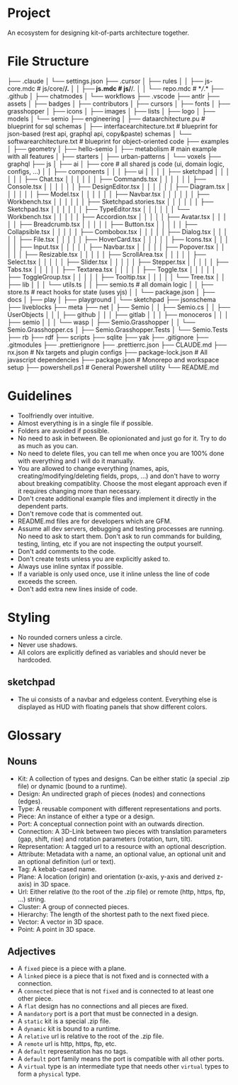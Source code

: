 # Project

An ecosystem for designing kit-of-parts architecture together.

# File Structure

├── .claude
│ └── settings.json
├── .cursor
│ ├── rules
│ │ ├── js-core.mdc # js/core/**/_._
│ │ ├── js.mdc # js/**/_._
│ │ └── repo.mdc # \*_/_.\*
├── .github
│ ├── chatmodes
│ └── workflows
├── .vscode
├── antlr
├── assets
│ ├── badges
│ ├── contributors
│ ├── cursors
│ ├── fonts
│ ├── grasshopper
│ ├── icons
│ ├── images
│ ├── lists
│ ├── logo
│ ├── models
│ └── semio
├── engineering
│ ├── dataarchitecture.pu # blueprint for sql schemas
│ ├── interfacearchitecture.txt # blueprint for json-based (rest api, graphql api, copy&paste) schemas
│ └── softwarearchitecture.txt # blueprint for object-oriented code
├── examples
│ ├── geometry
│ ├── hello-semio
│ ├── metabolism # main example with all features
│ ├── starters
│ ├── urban-patterns
│ └── voxels
├── graphql
├── js
│ ├── ai
│ ├── core # all shared js code (ui, domain logic, configs, …)
│ │ ├── components
│ │ │ ├── ui
│ │ │ │ ├── sketchpad
│ │ │ │ │ │ ├── Chat.tsx
│ │ │ │ │ │ ├── Commands.tsx
│ │ │ │ │ │ ├── Console.tsx
│ │ │ │ │ │ ├── DesignEditor.tsx
│ │ │ │ │ │ ├── Diagram.tsx
│ │ │ │ │ │ ├── Model.tsx
│ │ │ │ │ │ ├── Navbar.tsx
│ │ │ │ │ │ ├── Workbench.tsx
│ │ │ │ │ │ ├── Sketchpad.stories.tsx
│ │ │ │ │ │ ├── Sketchpad.tsx
│ │ │ │ │ │ ├── TypeEditor.tsx
│ │ │ │ │ │ └── Workbench.tsx
│ │ │ │ │ ├── Accordion.tsx
│ │ │ │ │ ├── Avatar.tsx
│ │ │ │ │ ├── Breadcrumb.tsx
│ │ │ │ │ ├── Button.tsx
│ │ │ │ │ ├── Collapsible.tsx
│ │ │ │ │ ├── Combobox.tsx
│ │ │ │ │ ├── Dialog.tsx
│ │ │ │ │ ├── File.tsx
│ │ │ │ │ ├── HoverCard.tsx
│ │ │ │ │ ├── Icons.tsx
│ │ │ │ │ ├── Input.tsx
│ │ │ │ │ ├── Navbar.tsx
│ │ │ │ │ ├── Popover.tsx
│ │ │ │ │ ├── Resizable.tsx
│ │ │ │ │ ├── ScrollArea.tsx
│ │ │ │ │ ├── Select.tsx
│ │ │ │ │ ├── Slider.tsx
│ │ │ │ │ ├── Stepper.tsx
│ │ │ │ │ ├── Tabs.tsx
│ │ │ │ │ ├── Textarea.tsx
│ │ │ │ │ ├── Toggle.tsx
│ │ │ │ │ ├── ToggleGroup.tsx
│ │ │ │ │ ├── Tooltip.tsx
│ │ │ │ │ └── Tree.tsx
│ │ ├── lib
│ │ │ └── utils.ts
│ │ ├── semio.ts # all domain logic
│ │ ├── store.ts # react hooks for state (uses yjs)
│ │ └── package.json
│ ├── docs
│ ├── play
│ ├── playground
│ └── sketchpad
├── jsonschema
├── liveblocks
├── meta
├── net
│ ├── Semio
│ │ ├── Semio.cs
│ │ ├── UserObjects
│ │ │ ├── github
│ │ │ ├── gitlab
│ │ │ ├── monoceros
│ │ │ ├── semio
│ │ │ └── wasp
│ ├── Semio.Grasshopper
│ │ └── Semio.Grasshopper.cs
│ ├── Semio.Grasshopper.Tests
│ └── Semio.Tests
├── rb
├── rdf
├── scripts
├── sqlite
├── yak
├── .gitignore
├── .gitmodules
├── .prettierignore
├── .prettierrc.json
├── CLAUDE.md
├── nx.json # Nx targets and plugin configs
├── package-lock.json # All javascript dependencies
├── package.json # Monorepo and workspace setup
├── powershell.ps1 # General Powershell utility
└── README.md

# Guidelines

- Toolfriendly over intuitive.
- Almost everything is in a single file if possible.
- Folders are avoided if possible.
- No need to ask in between. Be opionionated and just go for it. Try to do as much as you can.
- No need to delete files, you can tell me when once you are 100% done with everything and I will do it manually.
- You are allowed to change everything (names, apis, creating/modifying/deleting fields, props, …) and don't have to worry about breaking compatiblity. Choose the most elegant approach even if it requires changing more than necessary.
- Don't create additional example files and implement it directly in the dependent parts.
- Don't remove code that is commented out.
- README.md files are for developers which are GFM.
- Assume all dev servers, debugging and testing processes are running. No need to ask to start them. Don't ask to run commands for building, testing, linting, etc if you are not inspecting the output yourself.
- Don't add comments to the code.
- Don't create tests unless you are explicitly asked to.
- Always use inline syntax if possible.
- If a variable is only used once, use it inline unless the line of code exceeds the screen.
- Don't add extra new lines inside of code.

# Styling

- No rounded corners unless a circle.
- Never use shadows.
- All colors are explicitly defined as variables and should never be hardcoded.

## sketchpad

- The ui consists of a navbar and edgeless content. Everything else is displayed as HUD with floating panels that show different colors.

# Glossary

## Nouns

- Kit: A collection of types and designs. Can be either static (a special .zip file) or dynamic (bound to a runtime).
- Design: An undirected graph of pieces (nodes) and connections (edges).
- Type: A reusable component with different representations and ports.
- Piece: An instance of either a type or a design.
- Port: A conceptual connection point with an outwards direction.
- Connection: A 3D-Link between two pieces with translation parameters (gap, shift, rise) and rotation parameters (rotation, turn, tilt).
- Representation: A tagged url to a resource with an optional description.
- Attribute: Metadata with a name, an optional value, an optional unit and an optional definition (url or text).
- Tag: A kebab-cased name.
- Plane: A location (origin) and orientation (x-axis, y-axis and derived z-axis) in 3D space.
- Url: Either relative (to the root of the .zip file) or remote (http, https, ftp, …) string.
- Cluster: A group of connected pieces.
- Hierarchy: The length of the shortest path to the next fixed piece.
- Vector: A vector in 3D space.
- Point: A point in 3D space.

## Adjectives

- A `fixed` piece is a piece with a plane.
- A `linked` piece is a piece that is not fixed and is connected with a connection.
- A `connected` piece that is not `fixed` and is connected to at least one other piece.
- A `flat` design has no connections and all pieces are fixed.
- A `mandatory` port is a port that must be connected in a design.
- A `static` kit is a special .zip file.
- A `dynamic` kit is bound to a runtime.
- A `relative` url is relative to the root of the .zip file.
- A `remote` url is http, https, ftp, etc.
- A `default` representation has no tags.
- A `default` port family means the port is compatible with all other ports.
- A `virtual` type is an intermediate type that needs other `virtual` types to form a `physical` type.

